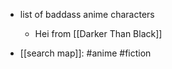   * list of baddass anime characters
    * Hei from [[Darker Than Black]]

  * [[search map]]: #anime #fiction 